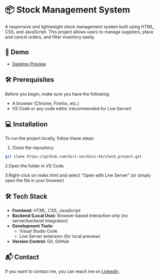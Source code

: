 # 📦 Stock Management System

A responsive and lightweight stock management system built using HTML, CSS, and JavaScript. This project allows users to manage suppliers, place and cancel orders, and filter inventory easily.

## 📸 Demo

- [Desktop Preview](https://siri-varshini-43.github.io/stock_project/)

## 🛠️ Prerequisites

Before you begin, make sure you have the following:

- A browser (Chrome, Firefox, etc.)
- VS Code or any code editor (recommended for Live Server)

## 💻 Installation

To run the project locally, follow these steps:

1. Clone the repository:

```bash
git clone https://github.com/Siri-varshini-43/stock_project.git
```

2.Open the folder in VS Code.

3.Right-click on index.html and select "Open with Live Server"
(or simply open the file in your browser)

## 🛠️ Tech Stack

- **Frontend:** HTML, CSS, JavaScript  
- **Backend (Local Use):** Browser-based interaction only (no server/backend integration)  
- **Development Tools:**  
  - Visual Studio Code  
  - Live Server extension (for local preview)  
- **Version Control:** Git, GitHub

## 📬 Contact

If you want to contact me, you can reach me on [LinkedIn](https://www.linkedin.com/in/mandlem-sirivarshini).
